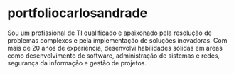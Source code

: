# portfoliocarlosandrade
Sou um profissional de TI qualificado e apaixonado pela resolução de problemas complexos e pela implementação de soluções inovadoras. Com mais de 20 anos de experiência, desenvolvi habilidades sólidas em áreas como desenvolvimento de software, administração de sistemas e redes, segurança da informação e gestão de projetos.
